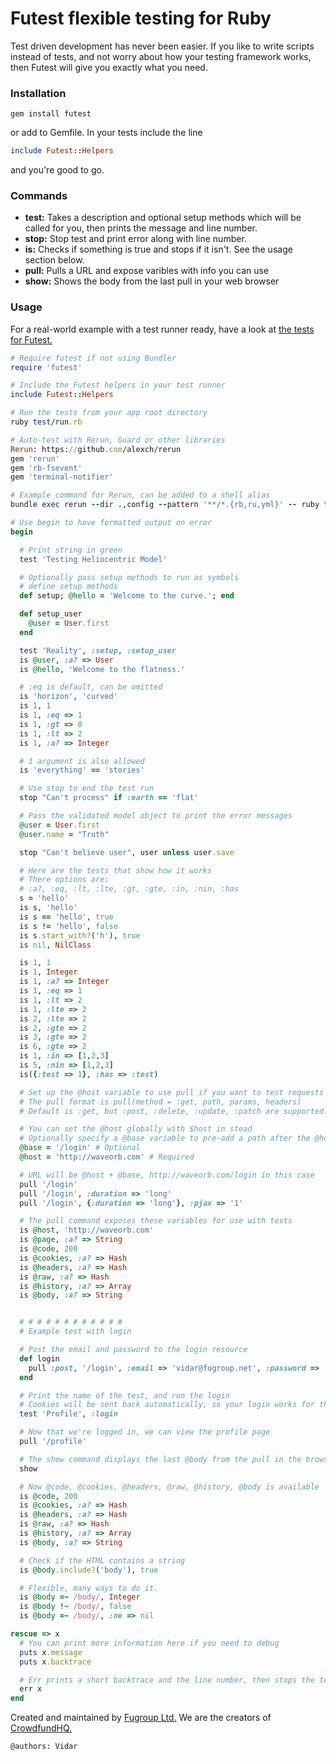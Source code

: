 # Futest flexible testing for Ruby

Test driven development has never been easier. If you like to write scripts instead of tests, and not worry about how your testing framework works, then Futest will give you exactly what you need.

### Installation
```
gem install futest
```
or add to Gemfile. In your tests include the line
```ruby
include Futest::Helpers
```
and you're good to go.

### Commands
- **test:** Takes a description and optional setup methods which will be called for you, then prints the message and line number.
- **stop:** Stop test and print error along with line number.
- **is:** Checks if something is true and stops if it isn't. See the usage section below.
- **pull:** Pulls a URL and expose varibles with info you can use
- **show:** Shows the body from the last pull in your web browser

### Usage
For a real-world example with a test runner ready, have a look at [the tests for Futest.](https://github.com/fugroup/futest/tree/master/test)
```ruby
# Require futest if not using Bundler
require 'futest'

# Include the Futest helpers in your test runner
include Futest::Helpers

# Run the tests from your app root directory
ruby test/run.rb

# Auto-test with Rerun, Guard or other libraries
Rerun: https://github.com/alexch/rerun
gem 'rerun'
gem 'rb-fsevent'
gem 'terminal-notifier'

# Example command for Rerun, can be added to a shell alias
bundle exec rerun --dir .,config --pattern '**/*.{rb,ru,yml}' -- ruby test/run.rb

# Use begin to have formatted output on error
begin

  # Print string in green
  test 'Testing Heliocentric Model'

  # Optionally pass setup methods to run as symbols
  # define setup methods
  def setup; @hello = 'Welcome to the curve.'; end

  def setup_user
    @user = User.first
  end

  test 'Reality', :setup, :setup_user
  is @user, :a? => User
  is @hello, 'Welcome to the flatness.'

  # :eq is default, can be omitted
  is 'horizon', 'curved'
  is 1, 1
  is 1, :eq => 1
  is 1, :gt => 0
  is 1, :lt => 2
  is 1, :a? => Integer

  # 1 argument is also allowed
  is 'everything' == 'stories'

  # Use stop to end the test run
  stop "Can't process" if :earth == 'flat'

  # Pass the validated model object to print the error messages
  @user = User.first
  @user.name = "Truth"

  stop "Can't believe user", user unless user.save

  # Here are the tests that show how it works
  # There options are:
  # :a?, :eq, :lt, :lte, :gt, :gte, :in, :nin, :has
  s = 'hello'
  is s, 'hello'
  is s == 'hello', true
  is s != 'hello', false
  is s.start_with?('h'), true
  is nil, NilClass

  is 1, 1
  is 1, Integer
  is 1, :a? => Integer
  is 1, :eq => 1
  is 1, :lt => 2
  is 1, :lte => 2
  is 2, :lte => 2
  is 2, :gte => 2
  is 3, :gte => 2
  is 6, :gte => 2
  is 1, :in => [1,2,3]
  is 5, :nin => [1,2,3]
  is({:test => 1}, :has => :test)

  # Set up the @host variable to use pull if you want to test requests
  # The pull format is pull(method = :get, path, params, headers)
  # Default is :get, but :post, :delete, :update, :patch are supported.

  # You can set the @host globally with $host in stead
  # Optionally specify a @base variable to pre-add a path after the @host
  @base = '/login' # Optional
  @host = 'http://waveorb.com' # Required

  # URL will be @host + @base, http://waveorb.com/login in this case
  pull '/login'
  pull '/login', :duration => 'long'
  pull '/login', {:duration => 'long'}, :pjax => '1'

  # The pull command exposes these variables for use with tests
  is @host, 'http://waveorb.com'
  is @page, :a? => String
  is @code, 200
  is @cookies, :a? => Hash
  is @headers, :a? => Hash
  is @raw, :a? => Hash
  is @history, :a? => Array
  is @body, :a? => String


  # # # # # # # # # # # #
  # Example test with login

  # Post the email and password to the login resource
  def login
    pull :post, '/login', :email => 'vidar@fugroup.net', :password => 'test'
  end

  # Print the name of the test, and run the login
  # Cookies will be sent back automatically, so your login works for the duration of the test
  test 'Profile', :login

  # Now that we're logged in, we can view the profile page
  pull '/profile'

  # The show command displays the last @body from the pull in the browser
  show

  # Now @code, @cookies, @headers, @raw, @history, @body is available
  is @code, 200
  is @cookies, :a? => Hash
  is @headers, :a? => Hash
  is @raw, :a? => Hash
  is @history, :a? => Array
  is @body, :a? => String

  # Check if the HTML contains a string
  is @body.include?('body'), true

  # Flexible, many ways to do it.
  is @body =~ /body/, Integer
  is @body !~ /body/, false
  is @body =~ /body/, :ne => nil

rescue => x
  # You can print more information here if you need to debug
  puts x.message
  puts x.backtrace

  # Err prints a short backtrace and the line number, then stops the tests.
  err x
end
```

Created and maintained by [Fugroup Ltd.](https://www.fugroup.net) We are the creators of [CrowdfundHQ.](https://crowdfundhq.com)

`@authors: Vidar`
